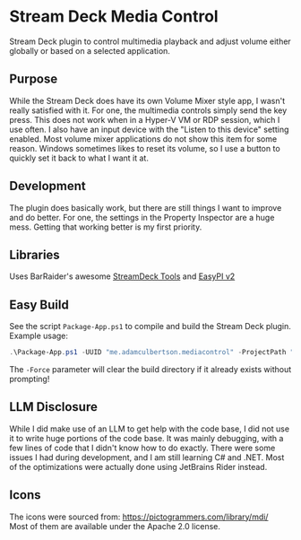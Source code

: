 # Stream Deck Media Control
Stream Deck plugin to control multimedia playback and adjust volume either globally or based on a selected application.

## Purpose
While the Stream Deck does have its own Volume Mixer style app, I wasn't really satisfied with it. For one, the multimedia controls simply send the key press. This does not work when in a Hyper-V VM or RDP session, which I use often. I also have an input device with the "Listen to this device" setting enabled. Most volume mixer applications do not show this item for some reason. Windows sometimes likes to reset its volume, so I use a button to quickly set it back to what I want it at.

## Development
The plugin does basically work, but there are still things I want to improve and do better. For one, the settings in the Property Inspector are a huge mess. Getting that working better is my first priority.

## Libraries
Uses BarRaider's awesome [StreamDeck Tools](https://github.com/BarRaider/streamdeck-tools) and [EasyPI v2](https://github.com/BarRaider/streamdeck-easypi-v2)

## Easy Build
See the script `Package-App.ps1` to compile and build the Stream Deck plugin. Example usage:
```powershell
.\Package-App.ps1 -UUID "me.adamculbertson.mediacontrol" -ProjectPath "C:\Projects\StreamDeckMediaControl" -ProjectName "StreamDeckMediaControl" -OutPath "C:\Projects\build"
```
The `-Force` parameter will clear the build directory if it already exists without prompting!

## LLM Disclosure
While I did make use of an LLM to get help with the code base, I did not use it to write huge portions of the code base. It was mainly debugging, with a few lines of code that I didn't know how to do exactly. There were some issues I had during development, and I am still learning C# and .NET. Most of the optimizations were actually done using JetBrains Rider instead.

## Icons
The icons were sourced from: https://pictogrammers.com/library/mdi/  
Most of them are available under the Apache 2.0 license.